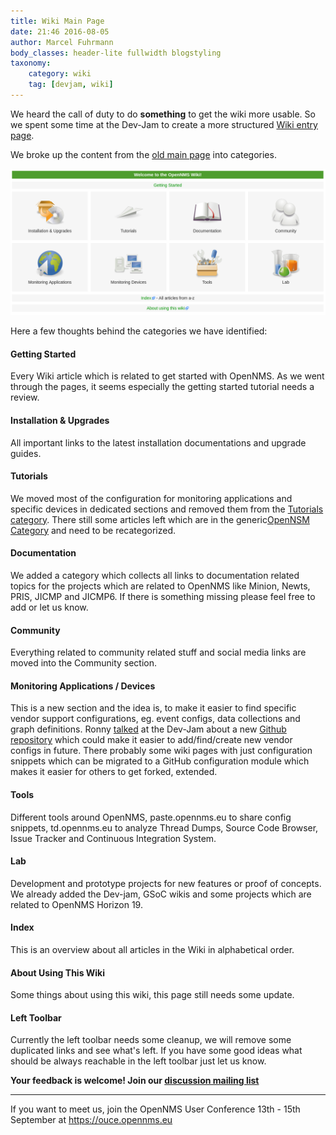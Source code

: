 ```yaml
---
title: Wiki Main Page
date: 21:46 2016-08-05
author: Marcel Fuhrmann
body_classes: header-lite fullwidth blogstyling
taxonomy:
    category: wiki
    tag: [devjam, wiki]
---
```

We heard the call of duty to do **something** to get the wiki more usable.
So we spent some time at the Dev-Jam to create a more structured [Wiki entry page](http://wiki.opennms.org/).

We broke up the content from the [old main page](http://wiki.opennms.org/wiki/Old_Main_Page) into categories.

![Wiki Main Page](wikimainpage.png)

Here a few thoughts behind the categories we have identified:

#### Getting Started

Every Wiki article which is related to get started with OpenNMS.
As we went through the pages, it seems especially the getting started tutorial needs a review.

#### Installation & Upgrades

All important links to the latest installation documentations and upgrade guides.

#### Tutorials

We moved most of the configuration for monitoring applications and specific devices in dedicated sections and removed them from the [Tutorials category](http://wiki.opennms.org/wiki/Category:Tutorials).
There still some articles left which are in the generic[OpenNSM Category](http://wiki.opennms.org/wiki/Category:OpenNMS) and need to be recategorized.

#### Documentation

We added a category which collects all links to documentation related topics for the projects which are related to OpenNMS like Minion, Newts, PRIS, JICMP and JICMP6.
If there is something missing please feel free to add or let us know.

#### Community

Everything related to community related stuff and social media links are moved into the Community section.

#### Monitoring Applications / Devices

This is a new section and the idea is, to make it easier to find specific vendor support configurations, eg. event configs, data collections and graph definitions.
Ronny [talked](https://www.youtube.com/watch?v=xRRVNNid5qY&index=5&list=PLsXgBGH3nG7hv4CdYVpxISdM8vZqsdxht) at the Dev-Jam about a new [Github repository](https://github.com/opennms-config-modules/) which could make it easier to add/find/create new vendor configs in future.
There probably some wiki pages with just configuration snippets which can be migrated to a GitHub configuration module which makes it easier for others to get forked, extended.

#### Tools

Different tools around OpenNMS, paste.opennms.eu to share config snippets, td.opennms.eu to analyze Thread Dumps, Source Code Browser, Issue Tracker and Continuous Integration System. 

#### Lab

Development and prototype projects for new features or proof of concepts.
We already added the Dev-jam, GSoC wikis and some projects which are related to OpenNMS Horizon 19.

#### Index

This is an overview about all articles in the Wiki in alphabetical order.

#### About Using This Wiki

Some things about using this wiki, this page still needs some update.

#### Left Toolbar

Currently the left toolbar needs some cleanup, we will remove some duplicated links and see what's left.
If you have some good ideas what should be always reachable in the left toolbar just let us know.

**Your feedback is welcome! Join our [discussion mailing list](https://lists.sourceforge.net/lists/listinfo/opennms-discuss)**
___
If you want to meet us, join the OpenNMS User Conference 13th - 15th September at https://ouce.opennms.eu
